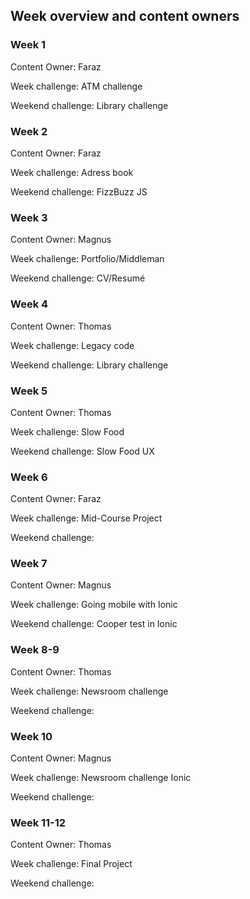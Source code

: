 ## Week overview and content owners 

### Week 1 
Content Owner: Faraz 

Week challenge: ATM challenge 

Weekend challenge: Library challenge

### Week 2 
Content Owner: Faraz 

Week challenge: Adress book 

Weekend challenge: FizzBuzz JS


### Week 3 
Content Owner: Magnus 

Week challenge: Portfolio/Middleman 

Weekend challenge: CV/Resumé 


### Week 4 
Content Owner: Thomas 

Week challenge: Legacy code 

Weekend challenge: Library challenge


### Week 5 
Content Owner: Thomas

Week challenge: Slow Food 

Weekend challenge: Slow Food UX 


### Week 6 
Content Owner: Faraz 

Week challenge: Mid-Course Project 

Weekend challenge: 

### Week 7  
Content Owner: Magnus

Week challenge: Going mobile with Ionic

Weekend challenge: Cooper test in Ionic 

### Week 8-9  
Content Owner: Thomas

Week challenge: Newsroom challenge 

Weekend challenge:

### Week 10  
Content Owner: Magnus

Week challenge: Newsroom challenge Ionic 

Weekend challenge: 

### Week 11-12  
Content Owner: Thomas 

Week challenge: Final Project 

Weekend challenge:
